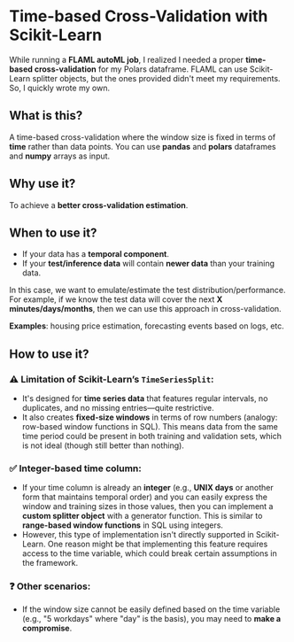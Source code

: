 # Time-based Cross-Validation with Scikit-Learn

While running a **FLAML autoML job**, I realized I needed a proper **time-based cross-validation** for my Polars dataframe. FLAML can use Scikit-Learn splitter objects, but the ones provided didn't meet my requirements. So, I quickly wrote my own.

## What is this?
A time-based cross-validation where the window size is fixed in terms of **time** rather than data points. You can use **pandas** and **polars** dataframes and **numpy** arrays as input. 

## Why use it?
To achieve a **better cross-validation estimation**.

## When to use it?
- If your data has a **temporal component**.
- If your **test/inference data** will contain **newer data** than your training data.

In this case, we want to emulate/estimate the test distribution/performance. For example, if we know the test data will cover the next **X minutes/days/months**, then we can use this approach in cross-validation.

**Examples**: housing price estimation, forecasting events based on logs, etc.

## How to use it?

### ⚠️ Limitation of Scikit-Learn’s `TimeSeriesSplit`:
- It's designed for **time series data** that features regular intervals, no duplicates, and no missing entries—quite restrictive.
- It also creates **fixed-size windows** in terms of row numbers (analogy: row-based window functions in SQL). This means data from the same time period could be present in both training and validation sets, which is not ideal (though still better than nothing).

### ✅ Integer-based time column:
- If your time column is already an **integer** (e.g., **UNIX days** or another form that maintains temporal order) and you can easily express the window and training sizes in those values, then you can implement a **custom splitter object** with a generator function. This is similar to **range-based window functions** in SQL using integers.
- However, this type of implementation isn't directly supported in Scikit-Learn. One reason might be that implementing this feature requires access to the time variable, which could break certain assumptions in the framework.

### ❓ Other scenarios:
- If the window size cannot be easily defined based on the time variable (e.g., "5 workdays" where "day" is the basis), you may need to **make a compromise**.
